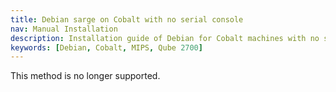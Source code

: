 ```yaml
---
title: Debian sarge on Cobalt with no serial console
nav: Manual Installation
description: Installation guide of Debian for Cobalt machines with no serial console
keywords: [Debian, Cobalt, MIPS, Qube 2700]
---
```


This method is no longer supported.

